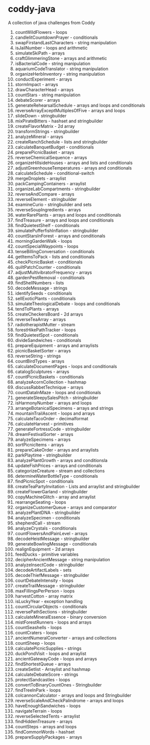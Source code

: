 # coddy-java
A collection of java challenges from Coddy

01. countWildFlowers - loops
02. candlelitCountdownPrayer - conditionals
03. swapFirstandLastCharacters - string manipulation
04. isJailNumber - loops and arithmetic
05. simulateSkiPath - arrays
06. craftGlimmeringStone - arrays and arithmetic
07. isBacterialCode - string manipulation
08. aquariumCodeTranslator - string manipulation
09. organizeHerbInventory - string manipulation
10. conductExperiment - arrays
11. stormImpact - arrays
12. drawCharacterHead - arrays
13. countStars - string manipulation
14. debateScorer - arrays
15. generateRehearsalSchedule - arrays and loops and conditionals
16. reverseArrayExceptMultiplesOfFive - arrays and loops
17. slideDown - stringbuilder
18. mixPirateBitters - hashset and stringbuilder
19. createFlavorMatrix - 2d array
20. transformStrings - stringbuilder
21. analyzeMineral - arrays
22. createRanchSchedule - lists and stringbuilder
23. calculateBanquetBudget - conditionals
24. preparePicnicBasket - arrays
25. reverseChemicalSequence - arrays
26. organizeHillsideHouses - arrays and lists and conditionals
27. adjustGreenhouseTemperatures - arrays and conditionals
28. calculateSchedule - conditional-switch
29. mergeDroplets - arraylist
30. packCampingContainers - arraylist
31. organizeLabCompartments - stringbuilder
32. reverseAndCompare - arrays
33. reverseElement - stringbuilder
34. examineCurio - stringbuilder and sets
35. reverseSoupIngredients - arrays
36. waterRarePlants - arrays and loops and conditionals
37. findTreasure - arrays and loops and conditionals
38. findQuietestShelf - conditionals
39. simulatePufferfishInflation - stringbuilder
40. countStarsInForest - arrays and conditionals
41. morningGardenWalk - loops
42. countSpecialWaypoints - loops
43. tenseBillingConversation - conditionals
44. getItemsToPack - lists and conditionals
45. checkPicnicBasket - conditionals
46. quiltPatchCounter - conditionals
47. adjustMultivibratorFrequency - arrays
48. gardenPestRemoval - conditionals
49. findShellNumbers - lists
50. decodeMessage - strings
51. identifySeeds - conditionals
52. sellExoticPlants - conditionals
53. simulateTheologicalDebate - loops and conditionals
54. tendToPlants - arrays
55. createCheckersBoard - 2d arrays
56. reverseTeaArray - arrays
57. radiotherapistMutter - stream
58. forestHikePathTracker - loops
59. findQuietestSpot - conditionals
60. divideSandwiches - conditionals
61. prepareEquipment - arrays and arraylists
62. picnicBasketSorter - arrays
63. reverseString - strings
64. countBirdTypes - arrays
65. calculateDocumentPages - loops and conditionals
66. catalogSculptures - arrays
67. countPicnicBaskets - conditionals
68. analyzeAcornCollection - hashmap
69. discussRabbetTechnique - arrays
70. countDataInMaze - loops and conditionals
71. generateSleepySalesPitch - stringbuilder
72. isHarmonyNumber - arrays and loops
73. arrangeBotanicalSpecimens - arrays and strings
74. mountainTrailAscent - loops and arrays
75. calculateTacoOrder - decimalformat
76. calculateHarvest  - primitives
77. generateFortressCode - stringbuilder
78. dreamFestivalSorter - arrays
79. analyzeSpecimens - arrays
80. sortPicnicItems - arrays
81. prepareCakeOrder - arrays and arraylists
82. parkPlaytime - stringbuilder
83. analyzePlantGrowth - arrays and conditionsla
84. updateFishPrices - arrays and conditionals
85. categorizeCreature - stream and collections
86. determineWaterBottleType - conditionals
87. findPicnicSpot - conditionals
88. createTeaPartyInvitation - Lists and arraylist and stringbuilder
89. createFlowerGarland - stringbuilder
90. copyMachineGlitch - array and arraylist
91. rearrangeSeating - loops
92. organizeCustomerQueue - arrays and comparator
93. analyzePlantDNA - stringbuilder
94. analyzeSpecimen - conditionals
95. shepherdCall - stream
96. analyzeCrystals - conditionals
97. countFlowersAndPainLevel - arrays
98. decodeHeistMessage - stringbuilder
99. generateBowlingMessage - conditionals
100. realignEquipment - 2d arrays
101. feedDucks - primitive variables
102. decipherAncientMessage - string manipulation
103. analyzeInsectCode - stringbuilder
104. decodeArtifactLabels - sets
105. decodeThiefMessage - stringbuilder
106. courtDebateIntensity - loops
107. createTrailMessage - stringbuilder
108. maxFillingsPerPerson - loops
109. harvestCotton - array matrix
110. isLuckyYear - exception handling
111. countCircularObjects - conditionals
112. reversePathSections - stringbuilder
113. calculateMineralEssence - binary conversion
114. mistForestRunners - loops and arrays
115. countSeashells - loops
116. countCraters - loops
117. ancientNumeralConverter - arrays and collections
118. countSheep - loops
119. calculatePicnicSupplies - strings
120. duckPondVisit - loops and arraylist
121. ancientGatewayCode - loops and arrays
122. findShortestQueue - arrays
123. createSetlist - Arraylist and hashmap
124. calculateDebateScore - strings
125. protectSandcastles - loops
126. convertToBinaryCountOnes - Stringbuilder
127. findTreeInPark - loops
128. colcannonCalculator - arrays and loops and Stringbuilder
129. reverseScaleAndCheckPalindrome - arrays and loops
130. haveEnoughSandwiches - loops
131. navigateTerrain - loops
132. reverseSelectedTents - arraylist
133. findHiddenTreasure - arrays
134. countSteps - arrays and loops
135. findCommonWords - hashset
136. prepareSupplyPackages - arrays
